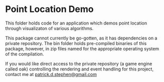 # Point Location Demo

This folder holds code for an application which demos point location through
visualizaton of various algorithms.

This package cannot currently be go-gotten, as it has dependencies on a 
private repository. The bin folder holds pre-compiled binaries of this package,
however, in zip files named for the appropriate operating system of the compilation.

If you would like direct access to the private repository (a game engine called
oak) controlling the rendering and event handling for this project, contact
me at patrick.d.stephen@gmail.com
